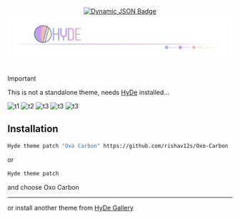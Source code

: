 <div align = center>
    <a href="https://discord.gg/AYbJ9MJez7">
        <img alt="Dynamic JSON Badge" src="https://img.shields.io/badge/dynamic/json?url=https%3A%2F%2Fdiscordapp.com%2Fapi%2Finvites%2FmT5YqjaJFh%3Fwith_counts%3Dtrue&query=%24.approximate_member_count&suffix=%20members&style=for-the-badge&logo=discord&logoSize=auto&label=The%20HyDe%20Project&labelColor=ebbcba&color=c79bf0">    
    </a>
</div>
<div align = center><img src="https://raw.githubusercontent.com/prasanthrangan/hyprdots/main/Source/assets/hyde_banner.png"><br><br></div>

> [!IMPORTANT]
> This is not a standalone theme, needs [HyDe](https://github.com/prasanthrangan/hyprdots) installed...

![t1](./screenshots/ss_1.png)
![t2](./screenshots/ss_2.png)
![t3](./screenshots/ss_3.png)
![t3](./screenshots/ss_4.png)
![t3](./screenshots/ss_5.png)

## Installation
```sh
Hyde theme patch "Oxo Carbon" https://github.com/rishav12s/Oxo-Carbon
```
or 
```sh
Hyde theme patch
```
and choose Oxo Carbon

---

or install another theme from [HyDe Gallery](https://github.com/kRHYME7/hyde-gallery)
